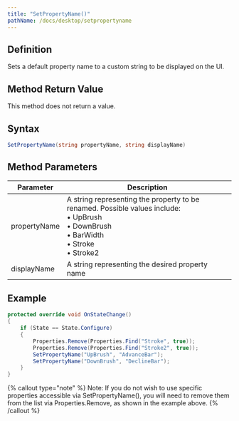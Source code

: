```yaml
---
title: "SetPropertyName()"
pathName: /docs/desktop/setpropertyname
---
```


## Definition

Sets a default property name to a custom string to be displayed on the UI.

## Method Return Value

This method does not return a value.

## Syntax

```csharp
SetPropertyName(string propertyName, string displayName)
```

## Method Parameters

| Parameter      | Description                                                                 |
|----------------|-----------------------------------------------------------------------------|
| propertyName   | A string representing the property to be renamed. Possible values include:  <br> &bull; UpBrush  <br> &bull; DownBrush  <br> &bull; BarWidth  <br> &bull; Stroke  <br> &bull; Stroke2 |
| displayName    | A string representing the desired property name                             |

## Example

```csharp
protected override void OnStateChange()
{
    if (State == State.Configure)
    {
        Properties.Remove(Properties.Find("Stroke", true));
        Properties.Remove(Properties.Find("Stroke2", true));
        SetPropertyName("UpBrush", "AdvanceBar");
        SetPropertyName("DownBrush", "DeclineBar");
    }
}
```

{% callout type="note" %}
Note: If you do not wish to use specific properties accessible via SetPropertyName(), you will need to remove them from the list via Properties.Remove, as shown in the example above.
{% /callout %}
